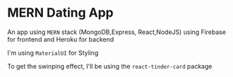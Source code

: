 # MERN Dating App

An app using `MERN` stack (MongoDB,Express, React,NodeJS) using Firebase for frontend and Heroku for backend

I'm using `MaterialUI` for Styling

To get the swinping effect, I'll be using the `react-tinder-card` package
